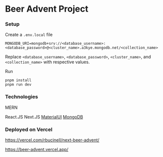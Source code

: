# Beer Advent Project

### Setup

Create a `.env.local` file
```
MONGODB_URI=mongodb+srv://<database_username>:<database_password>@<cluster_name>.a3kye.mongodb.net/<collection_name>
```
Replace `<database_username>`, `<database_password>`, `<cluster_name>`, and `<collection_name>` with respective values.

Run 
```
pnpm install
pnpm run dev
```

### Technologies
MERN

React.JS
Next.JS
[MaterialUI](https://mui.com/material-ui/)
[MongoDB](https://cloud.mongodb.com/)

### Deployed on Vercel
https://vercel.com/rbucinell/next-beer-advent/

https://beer-advent.vercel.app/